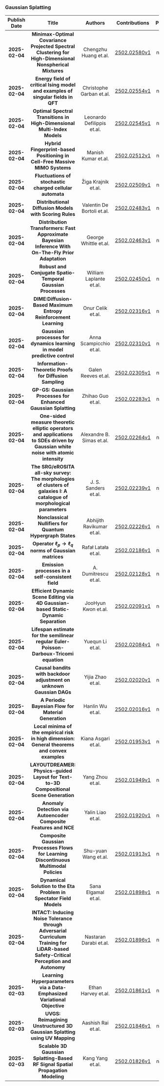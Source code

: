 
### Gaussian Splatting
|Publish Date|Title|Authors|Contributions|PDF|Code|
| :---: | :---: | :---: | :---: | :---: | :---: |
|**2025-02-04**|**Minimax-Optimal Covariance Projected Spectral Clustering for High-Dimensional Nonspherical Mixtures**|Chengzhu Huang et.al.|[2502.02580v1](http://arxiv.org/abs/2502.02580v1)|null|
|**2025-02-04**|**Energy field of critical Ising model and examples of singular fields in QFT**|Christophe Garban et.al.|[2502.02554v1](http://arxiv.org/abs/2502.02554v1)|null|
|**2025-02-04**|**Optimal Spectral Transitions in High-Dimensional Multi-Index Models**|Leonardo Defilippis et.al.|[2502.02545v1](http://arxiv.org/abs/2502.02545v1)|null|
|**2025-02-04**|**Hybrid Fingerprint-based Positioning in Cell-Free Massive MIMO Systems**|Manish Kumar et.al.|[2502.02512v1](http://arxiv.org/abs/2502.02512v1)|null|
|**2025-02-04**|**Fluctuations of stochastic charged cellular automata**|Žiga Krajnik et.al.|[2502.02509v1](http://arxiv.org/abs/2502.02509v1)|null|
|**2025-02-04**|**Distributional Diffusion Models with Scoring Rules**|Valentin De Bortoli et.al.|[2502.02483v1](http://arxiv.org/abs/2502.02483v1)|null|
|**2025-02-04**|**Distribution Transformers: Fast Approximate Bayesian Inference With On-The-Fly Prior Adaptation**|George Whittle et.al.|[2502.02463v1](http://arxiv.org/abs/2502.02463v1)|null|
|**2025-02-04**|**Robust and Conjugate Spatio-Temporal Gaussian Processes**|William Laplante et.al.|[2502.02450v1](http://arxiv.org/abs/2502.02450v1)|null|
|**2025-02-04**|**DIME:Diffusion-Based Maximum Entropy Reinforcement Learning**|Onur Celik et.al.|[2502.02316v1](http://arxiv.org/abs/2502.02316v1)|null|
|**2025-02-04**|**Gaussian processes for dynamics learning in model predictive control**|Anna Scampicchio et.al.|[2502.02310v1](http://arxiv.org/abs/2502.02310v1)|null|
|**2025-02-04**|**Information-Theoretic Proofs for Diffusion Sampling**|Galen Reeves et.al.|[2502.02305v1](http://arxiv.org/abs/2502.02305v1)|null|
|**2025-02-04**|**GP-GS: Gaussian Processes for Enhanced Gaussian Splatting**|Zhihao Guo et.al.|[2502.02283v1](http://arxiv.org/abs/2502.02283v1)|null|
|**2025-02-04**|**One-sided measure theoretic elliptic operators and applications to SDEs driven by Gaussian white noise with atomic intensity**|Alexandre B. Simas et.al.|[2502.02264v1](http://arxiv.org/abs/2502.02264v1)|null|
|**2025-02-04**|**The SRG/eROSITA all-sky survey: The morphologies of clusters of galaxies I: A catalogue of morphological parameters**|J. S. Sanders et.al.|[2502.02239v1](http://arxiv.org/abs/2502.02239v1)|null|
|**2025-02-04**|**Nonclassical Nullifiers for Quantum Hypergraph States**|Abhijith Ravikumar et.al.|[2502.02226v1](http://arxiv.org/abs/2502.02226v1)|null|
|**2025-02-04**|**Operator $\ell_p\to\ell_q$ norms of Gaussian matrices**|Rafał Latała et.al.|[2502.02186v1](http://arxiv.org/abs/2502.02186v1)|null|
|**2025-02-04**|**Emission processes in a self-consistent field**|A. Dumitrescu et.al.|[2502.02128v1](http://arxiv.org/abs/2502.02128v1)|null|
|**2025-02-04**|**Efficient Dynamic Scene Editing via 4D Gaussian-based Static-Dynamic Separation**|JooHyun Kwon et.al.|[2502.02091v1](http://arxiv.org/abs/2502.02091v1)|null|
|**2025-02-04**|**Lifespan estimate for the semilinear regular Euler-Poisson-Darboux-Tricomi equation**|Yuequn Li et.al.|[2502.02084v1](http://arxiv.org/abs/2502.02084v1)|null|
|**2025-02-04**|**Causal bandits with backdoor adjustment on unknown Gaussian DAGs**|Yijia Zhao et.al.|[2502.02020v1](http://arxiv.org/abs/2502.02020v1)|null|
|**2025-02-04**|**A Periodic Bayesian Flow for Material Generation**|Hanlin Wu et.al.|[2502.02016v1](http://arxiv.org/abs/2502.02016v1)|null|
|**2025-02-04**|**Local minima of the empirical risk in high dimension: General theorems and convex examples**|Kiana Asgari et.al.|[2502.01953v1](http://arxiv.org/abs/2502.01953v1)|null|
|**2025-02-04**|**LAYOUTDREAMER: Physics-guided Layout for Text-to-3D Compositional Scene Generation**|Yang Zhou et.al.|[2502.01949v1](http://arxiv.org/abs/2502.01949v1)|null|
|**2025-02-04**|**Anomaly Detection via Autoencoder Composite Features and NCE**|Yalin Liao et.al.|[2502.01920v1](http://arxiv.org/abs/2502.01920v1)|null|
|**2025-02-04**|**Composite Gaussian Processes Flows for Learning Discontinuous Multimodal Policies**|Shu-yuan Wang et.al.|[2502.01913v1](http://arxiv.org/abs/2502.01913v1)|null|
|**2025-02-04**|**Dynamical Solution to the Eta Problem in Spectator Field Models**|Sana Elgamal et.al.|[2502.01898v1](http://arxiv.org/abs/2502.01898v1)|null|
|**2025-02-04**|**INTACT: Inducing Noise Tolerance through Adversarial Curriculum Training for LiDAR-based Safety-Critical Perception and Autonomy**|Nastaran Darabi et.al.|[2502.01896v1](http://arxiv.org/abs/2502.01896v1)|null|
|**2025-02-03**|**Learning Hyperparameters via a Data-Emphasized Variational Objective**|Ethan Harvey et.al.|[2502.01861v1](http://arxiv.org/abs/2502.01861v1)|null|
|**2025-02-03**|**UVGS: Reimagining Unstructured 3D Gaussian Splatting using UV Mapping**|Aashish Rai et.al.|[2502.01846v1](http://arxiv.org/abs/2502.01846v1)|null|
|**2025-02-03**|**Scalable 3D Gaussian Splatting-Based RF Signal Spatial Propagation Modeling**|Kang Yang et.al.|[2502.01826v1](http://arxiv.org/abs/2502.01826v1)|null|
